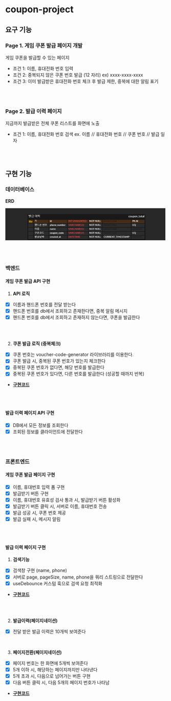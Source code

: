 # coupon-project

## 요구 기능
### Page 1. 게임 쿠폰 발급 페이지 개발
게임 쿠폰을 발급할 수 있는 페이지
- 조건 1: 이름, 휴대전화 번호 입력
- 조건 2: 중복되지 않은 쿠폰 번호 발급 (12 자리) ex) xxxx-xxxx-xxxx 
- 조건 3: 이미 발급받은 휴대전화 번호 체크 후 발급 제한, 중복에 대한 알림 표기
  
<br><br>

### Page 2. 발급 이력 페이지
지금까지 발급받은 전체 쿠폰 리스트를 화면에 노출
- 조건 1:  이름, 휴대전화 번호 검색
ex. 이름 // 휴대전화 번호 // 쿠폰 번호 // 발급 일자

<br><br>

## 구현 기능

### 데이터베이스
**ERD**

<img src="server/model/erd.png" width="500" height="100">

<br><br>

### 백엔드
#### 게임 쿠폰 발급 API 구현
1. **API 로직**
- [x] 이름과 핸드폰 번호를 전달 받는다
- [x] 핸드폰 번호를 db에서 조회하고 존재한다면, 중복 알림 메시지
- [x] 핸드폰 번호를 db에서 조회하고 존재하지 않는다면, 쿠폰을 발급한다

<br><br>

2. **쿠폰 발급 로직 (중복체크)**
- [x] 쿠폰 번호는 voucher-code-generator 라이브러리를 이용한다.
- [x] 쿠폰 발급 시, 중복된 쿠폰 번호가 있는지 체크한다
- [x] 중복된 쿠폰 번호가 없다면, 해당 번호를 발급한다
- [x] 중복된 쿠폰 번호가 있다면, 다른 번호를 발급한다 (성공할 때까지 반복)
- [**구현코드**](https://github.com/swywssaid/coupon-project/blob/c44bcde99fa46f876ab85b10ce2ded401d4ef43b/server/db/mysql.js#L45)

<br><br>

#### 발급 이력 페이지 API 구현
- [x] DB에서 모든 정보를 조회한다
- [x] 조회된 정보를 클라이언트에 전달한다

<br><br>

### 프론트엔드
#### 게임 쿠폰 발급 페이지 구현
- [x] 이름, 휴대번호 입력 폼 구현
- [x] 발급받기 버튼 구현
- [x] 이름, 휴대번호 유효성 검사 통과 시, 발급받기 버튼 활성화
- [x] 발급받기 버튼 클릭 시, 서버로 이름, 휴대번호 전송
- [x] 발급 성공 시, 쿠폰 번호 제공
- [x] 발급 실패 시, 메시지 알림

<br><br>

#### 발급 이력 페이지 구현

1. **검색기능**
- [x] 검색창 구현 (name, phone)
- [x] 서버로 page, pageSize, name, phone을 쿼리 스트링으로 전달한다
- [x] useDebounce 커스텀 훅으로 검색 요청 최적화
- [**구현코드**](https://github.com/swywssaid/coupon-project/blob/main/client/src/pages/HistoryPage.jsx#L18)

<br><br>

2. **발급이력(페이지네이션)**
- [x] 전달 받은 발급 이력은 10개씩 보여준다

<br>

3. **페이지전환(페이지네이션)**
- [x] 페이지 번호는 한 화면에 5개씩 보여준다
- [x] 5개 이하 시, 해당하는 페이지까지만 나타낸다
- [x] 5개 초과 시, 다음으로 넘어가는 버튼 구현
- [x] 다음 버튼 클릭 시, 다음 5개의 페이지 번호가 나타남
- [**구현코드**](https://github.com/swywssaid/coupon-project/blob/main/client/src/components/HistoryPage/Pagination.jsx#L11)